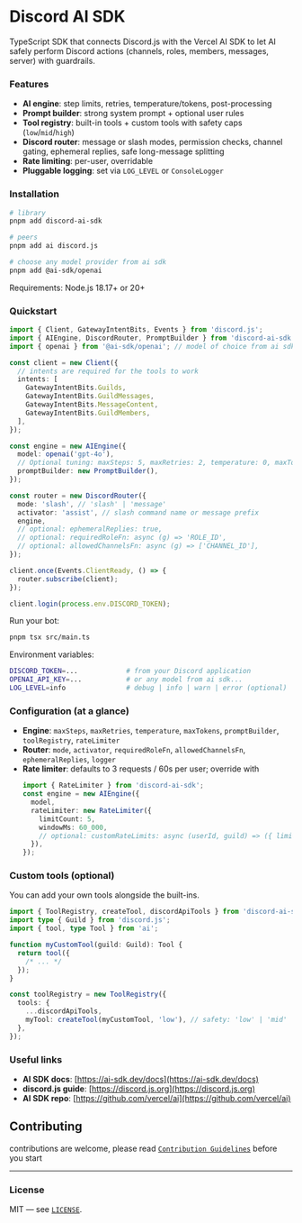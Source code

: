 # Discord AI SDK

TypeScript SDK that connects Discord.js with the Vercel AI SDK to let AI safely perform Discord actions (channels, roles, members, messages, server) with guardrails.

### Features

- **AI engine**: step limits, retries, temperature/tokens, post-processing
- **Prompt builder**: strong system prompt + optional user rules
- **Tool registry**: built-in tools + custom tools with safety caps (`low`/`mid`/`high`)
- **Discord router**: message or slash modes, permission checks, channel gating, ephemeral replies, safe long-message splitting
- **Rate limiting**: per-user, overridable
- **Pluggable logging**: set via `LOG_LEVEL` or `ConsoleLogger`

### Installation

```bash
# library
pnpm add discord-ai-sdk

# peers
pnpm add ai discord.js

# choose any model provider from ai sdk
pnpm add @ai-sdk/openai
```

Requirements: Node.js 18.17+ or 20+

### Quickstart

```ts
import { Client, GatewayIntentBits, Events } from 'discord.js';
import { AIEngine, DiscordRouter, PromptBuilder } from 'discord-ai-sdk';
import { openai } from '@ai-sdk/openai'; // model of choice from ai sdk

const client = new Client({
  // intents are required for the tools to work
  intents: [
    GatewayIntentBits.Guilds,
    GatewayIntentBits.GuildMessages,
    GatewayIntentBits.MessageContent,
    GatewayIntentBits.GuildMembers,
  ],
});

const engine = new AIEngine({
  model: openai('gpt-4o'),
  // Optional tuning: maxSteps: 5, maxRetries: 2, temperature: 0, maxTokens: 400
  promptBuilder: new PromptBuilder(),
});

const router = new DiscordRouter({
  mode: 'slash', // 'slash' | 'message'
  activator: 'assist', // slash command name or message prefix
  engine,
  // optional: ephemeralReplies: true,
  // optional: requiredRoleFn: async (g) => 'ROLE_ID',
  // optional: allowedChannelsFn: async (g) => ['CHANNEL_ID'],
});

client.once(Events.ClientReady, () => {
  router.subscribe(client);
});

client.login(process.env.DISCORD_TOKEN);
```

Run your bot:

```bash
pnpm tsx src/main.ts
```

Environment variables:

```bash
DISCORD_TOKEN=...            # from your Discord application
OPENAI_API_KEY=...           # or any model from ai sdk...
LOG_LEVEL=info               # debug | info | warn | error (optional)
```

### Configuration (at a glance)

- **Engine**: `maxSteps`, `maxRetries`, `temperature`, `maxTokens`, `promptBuilder`, `toolRegistry`, `rateLimiter`
- **Router**: `mode`, `activator`, `requiredRoleFn`, `allowedChannelsFn`, `ephemeralReplies`, `logger`
- **Rate limiter**: defaults to 3 requests / 60s per user; override with
  ```ts
  import { RateLimiter } from 'discord-ai-sdk';
  const engine = new AIEngine({
    model,
    rateLimiter: new RateLimiter({
      limitCount: 5,
      windowMs: 60_000,
      // optional: customRateLimits: async (userId, guild) => ({ limitCount: 3, windowMs: 30_000 })
    }),
  });
  ```

### Custom tools (optional)

You can add your own tools alongside the built-ins.

```ts
import { ToolRegistry, createTool, discordApiTools } from 'discord-ai-sdk';
import type { Guild } from 'discord.js';
import { tool, type Tool } from 'ai';

function myCustomTool(guild: Guild): Tool {
  return tool({
    /* ... */
  });
}

const toolRegistry = new ToolRegistry({
  tools: {
    ...discordApiTools,
    myTool: createTool(myCustomTool, 'low'), // safety: 'low' | 'mid' | 'high'
  },
});
```

### Useful links

- **AI SDK docs**: [https://ai-sdk.dev/docs](https://ai-sdk.dev/docs)
- **discord.js guide**: [https://discord.js.org](https://discord.js.org)
- **AI SDK repo**: [https://github.com/vercel/ai](https://github.com/vercel/ai)

## Contributing

contributions are welcome, please read [`Contribution Guidelines`](CONTRIBUTING.md) before you start

---

### License

MIT — see [`LICENSE`](LICENSE).
